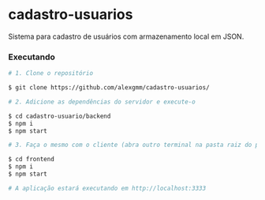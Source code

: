 # cadastro-usuarios
Sistema para cadastro de usuários com armazenamento local em JSON.

### Executando

```bash
# 1. Clone o repositório

$ git clone https://github.com/alexgmm/cadastro-usuarios/

# 2. Adicione as dependências do servidor e execute-o

$ cd cadastro-usuario/backend
$ npm i
$ npm start

# 3. Faça o mesmo com o cliente (abra outro terminal na pasta raiz do projeto)

$ cd frontend
$ npm i
$ npm start

# A aplicação estará executando em http://localhost:3333

```
